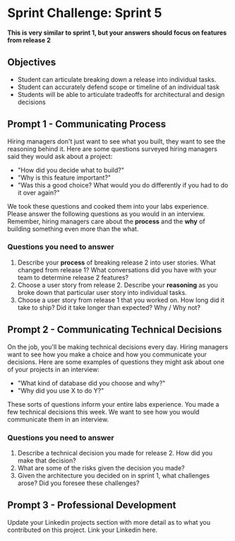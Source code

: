 # Sprint Challenge: Sprint 5

**This is very similar to sprint 1, but your answers should focus on features from release 2**

## Objectives

- Student can articulate breaking down a release into individual tasks.
- Student can accurately defend scope or timeline of an individual task
- Students will be able to articulate tradeoffs for architectural and design decisions

## Prompt 1 - Communicating Process

Hiring managers don't just want to see what you built, they want to see the reasoning behind it. Here are some questions surveyed hiring managers said they would ask about a project:

- "How did you decide what to build?"
- "Why is this feature important?"
- "Was this a good choice? What would you do differently if you had to do it over again?"

We took these questions and cooked them into your labs experience. Please answer the following questions as you would in an interview. Remember, hiring managers care about the **process** and the **why** of building something even more than the what.

### Questions you need to answer

1. Describe your **process** of breaking release 2 into user stories. What changed from release 1? What conversations did you have with your team to determine release 2 features?
2. Choose a user story from release 2. Describe your **reasoning** as you broke down that particular user story into individual tasks.
3. Choose a user story from release 1 that you worked on. How long did it take to ship? Did it take longer than expected? Why / Why not?

## Prompt 2 - Communicating Technical Decisions

On the job, you'll be making technical decisions every day. Hiring managers want to see how you make a choice and how you communicate your decisions. Here are some examples of questions they might ask about one of your projects in an interview:

- "What kind of database did you choose and why?"
- "Why did you use X to do Y?"

These sorts of questions inform your entire labs experience. You made a few technical decisions this week. We want to see how you would communicate them in an interview.

### Questions you need to answer

1. Describe a technical decision you made for release 2. How did you make that decision?
2. What are some of the risks given the decision you made?
3. Given the architecture you decided on in sprint 1, what challenges arose? Did you foresee these challenges?

## Prompt 3 - Professional Development

Update your Linkedin projects section with more detail as to what you contributed on this project. Link your Linkedin here.
